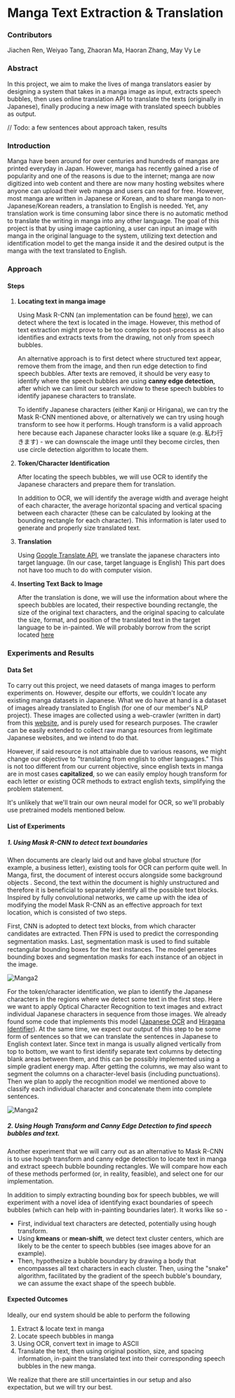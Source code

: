# Manga Text Extraction & Translation

### Contributors

Jiachen Ren, Weiyao Tang, Zhaoran Ma, Haoran Zhang, May Vy Le

### Abstract

[//]: # "abstract.md"
In this project, we aim to make the lives of manga translators easier by designing a system that takes in a manga image as input, extracts speech bubbles, then uses online translation API to translate the texts (originally in Japanese), finally producing a new image with translated speech bubbles as output.

// Todo: a few sentences about approach taken, results 

### Introduction

[//]: # "introduction.md"
Manga have been around for over centuries and hundreds of mangas are printed everyday in Japan. However, manga has recently gained a rise of popularity and one of the reasons is due to the internet; manga are now digitized into web content and there are now many hosting websites where anyone can upload their web manga and users can read for free. However, most manga are written in Japanese or Korean, and to share manga to non-Japanese/Korean readers, a translation to English is needed. Yet, any translation work is time consuming labor since there is no automatic method to translate the writing in manga into any other language. The goal of this project is that by using image captioning, a user can input an image with manga in the original language to the system, utilizing text detection and identification model to get the manga inside it and the desired output is the manga with the text translated to English.

### Approach

[//]: # "approach.md"
#### Steps

1. **Locating text in manga image**

   Using Mask R-CNN (an implementation can be found [here](https://github.com/cuppersd/MASKRCNN-TEXT-DETECTION)), 
   we can detect where the text is located in the image. However, this method of text extraction might prove to be too complex 
   to post-process as it also identifies and extracts texts from the drawing, 
   not only from speech bubbles. 
   
   An alternative approach is to first detect where structured text appear, remove them from the image, and then run edge
   detection to find speech bubbles. After texts are removed, it should be very easy to identify where the speech bubbles
   are using **canny edge detection**, after which we can limit our search window to these speech bubbles to identify japanese
   characters to translate.
   
   To identify Japanese characters (either Kanji or Hirigana), we can try the Mask R-CNN mentioned above, or alternatively
   we can try using hough transform to see how it performs. Hough transform is a valid approach here because each Japanese 
   character looks like a square (e.g. 私わ行きます) - we can downscale the image until they become circles, then use circle detection
   algorithm to locate them. 

2. **Token/Character Identification**

   After locating the speech bubbles, we will use OCR to identify the Japanese characters and prepare them for translation.
   
   In addition to OCR, we will identify the average width and average height of each character, the average horizontal spacing
   and vertical spacing between each character (these can be calculated by looking at the bounding rectangle for each character).
   This information is later used to generate and properly size translated text.
   
3. **Translation**
   
   Using [Google Translate API](https://cloud.google.com/translate/docs), we translate the japanese characters into target language.
   (In our case, target language is English) This part does not have too much to do with computer vision.

4. **Inserting Text Back to Image**

   After the translation is done, we will use the information about where the speech bubbles are located, their respective
   bounding rectangle, the size of the original text characters, and the original spacing to calculate the size, format, and position of
   the translated text in the target language to be in-painted. We will probably borrow from the script located [here](https://gist.github.com/destan/5540702) 

### Experiments and Results

[//]: # "experiments_and_results.md"
#### Data Set

To carry out this project, we need datasets of manga images to perform experiments on. However, despite our efforts, we couldn't locate any existing manga datasets in Japanese. What we do have at hand is a dataset of images already translated to English (for one of our member's NLP project). These images are collected using a web-crawler (written in dart) from this [website](https://mangasee123.com), and is purely used for research purposes. The crawler can be easily extended to collect raw manga resources from legitimate Japanese websites, and we intend to do that. 

However, if said resource is not attainable due to various reasons, we might change our objective to "translating from english to other languages." This is not too different from our current objective, since english texts in manga are in most cases **capitalized**, so we can easily employ hough transform for each letter or existing OCR methods to extract english texts, simplifying the problem statement.

It's unlikely that we'll train our own neural model for OCR, so we'll probably use pretrained models mentioned below.

#### List of Experiments

##### 1. Using Mask R-CNN to detect text boundaries

When documents are clearly laid out and have global structure (for example, a business letter), existing tools for OCR can perform quite well. In Manga, first, the document of interest occurs alongside some background objects . Second, the text within the document is highly unstructured and therefore it is beneficial to separately identify all the possible text blocks. Inspired by fully convolutional networks, we came up with the idea of modifying the model Mask R-CNN as an effective approach for text location, which is consisted of two steps. 

First, CNN is adopted to detect text blocks, from which character candidates are extracted. Then FPN is used to predict the corresponding segmentation masks. Last, segmentation mask is used to ﬁnd suitable rectangular bounding boxes for the text instances. The model generates bounding boxes and segmentation masks for each instance of an object in the image.

![Manga2](src/proposal/images/manga2.png)

For the token/character identification, we plan to identify the Japanese characters in the regions where we detect some text in the first step. Here we want to apply Optical Character Recognition to text images and extract individual Japanese characters in sequence from those images. We already found some code that implements this model ([Japanese OCR](https://github.com/phamdinhthang/japanese_OCR) and [Hiragana Identifier](https://github.com/RakuTheSenpai/Hiragana-Identifier)). At the same time, we expect our output of this step to be some form of sentences so that we can translate the sentences in Japanese to English context later. Since text in manga is usually aligned vertically from top to bottom, we want to first identify separate text columns by detecting blank areas between them, and this can be possibly implemented using a simple gradient energy map. After getting the columns, we may also want to segment the columns on a character-level basis (including punctuations). Then we plan to apply the recognition model we mentioned above to classify each individual character and concatenate them into complete sentences.

![Manga2](src/proposal/images/manga3.png)

##### 2. Using Hough Transform and Canny Edge Detection to find speech bubbles and text.

Another experiment that we will carry out as an alternative to Mask R-CNN is to use hough transform and canny edge detection to locate text in manga and extract speech bubble bounding rectangles. We will compare how each of these methods performed (or, in reality, feasible), and select one for our implementation.

In addition to simply extracting bounding box for speech bubbles, we will experiment with a novel idea of identifying exact boundaries of speech bubbles (which can help with in-painting boundaries later). It works like so - 

- First, individual text characters are detected, potentially using hough transform.
- Using **kmeans** or **mean-shift**, we detect text cluster centers, which are likely to be the center to speech bubbles (see images above for an example). 
- Then, hypothesize a bubble boundary by drawing a body that encompasses all text characters in each cluster. Then, using the "snake" algorithm, facilitated by the gradient of the speech bubble's boundary, we can assume the exact shape of the speech bubble.

#### Expected Outcomes

Ideally, our end system should be able to perform the following

1. Extract & locate text in manga
2. Locate speech bubbles in manga
3. Using OCR, convert text in image to ASCII
4. Translate the text, then using original position, size, and spacing information, in-paint the translated text into their corresponding speech bubbles in the new manga.

We realize that there are still uncertainties in our setup and also expectation, but we will try our best.






